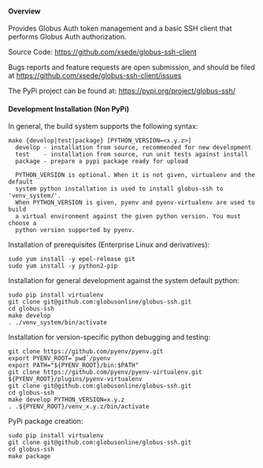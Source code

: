 #### Overview

Provides Globus Auth token management and a basic SSH client that performs Globus Auth authorization.

Source Code: https://github.com/xsede/globus-ssh-client

Bugs reports and feature requests are open submission, and should be filed at
https://github.com/xsede/globus-ssh-client/issues

The PyPi project can be found at: https://pypi.org/project/globus-ssh/

#### Development Installation (Non PyPi)
In general, the build system supports the following syntax:
```shell
make {develop|test|package} [PYTHON_VERSION=<x.y.z>]
  develop - installation from source, recommended for new development
  test    - installation from source, run unit tests against install
  package - prepare a pypi package ready for upload
  
  PYTHON_VERSION is optional. When it is not given, virtualenv and the default
  system python installation is used to install globus-ssh to 'venv_system/'.
  When PYTHON_VERSION is given, pyenv and pyenv-virtualenv are used to build
  a virtual environment against the given python version. You must choose a 
  python version supported by pyenv.
```

Installation of prerequisites (Enterprise Linux and derivatives):
```shell
sudo yum install -y epel-release git
sudo yum install -y python2-pip  
```

Installation for general development against the system default python:
```shell
sudo pip install virtualenv  
git clone git@github.com:globusonline/globus-ssh.git  
cd globus-ssh  
make develop
. ./venv_system/bin/activate  
```
Installation for version-specific python debugging and testing:
```shell
git clone https://github.com/pyenv/pyenv.git
export PYENV_ROOT=`pwd`/pyenv
export PATH="${PYENV_ROOT}/bin:$PATH"
git clone https://github.com/pyenv/pyenv-virtualenv.git ${PYENV_ROOT}/plugins/pyenv-virtualenv
git clone git@github.com:globusonline/globus-ssh.git  
cd globus-ssh
make develop PYTHON_VERSION=x.y.z
. .${PYENV_ROOT}/venv_x.y.z/bin/activate  
```
PyPi package creation:
```shell
sudo pip install virtualenv  
git clone git@github.com:globusonline/globus-ssh.git  
cd globus-ssh  
make package
